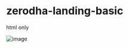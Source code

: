 ﻿# zerodha-landing-basic

 html only 

 ![image](https://github.com/dhruba001/zerodha-landing-basic/assets/43171362/abd32414-790b-4e45-8e2a-8f45560d5c43)


